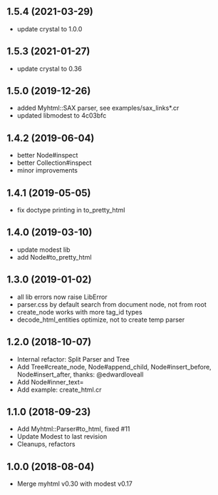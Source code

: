 ## 1.5.4 (2021-03-29)
* update crystal to 1.0.0

## 1.5.3 (2021-01-27)
* update crystal to 0.36

## 1.5.0 (2019-12-26)
* added Myhtml::SAX parser, see examples/sax_links*.cr
* updated libmodest to 4c03bfc

## 1.4.2 (2019-06-04)
* better Node#inspect
* better Collection#inspect
* minor improvements

## 1.4.1 (2019-05-05)
* fix doctype printing in to_pretty_html

## 1.4.0 (2019-03-10)
* update modest lib
* add Node#to_pretty_html

## 1.3.0 (2019-01-02)
* all lib errors now raise LibError
* parser.css by default search from document node, not from root
* create_node works with more tag_id types
* decode_html_entities optimize, not to create temp parser

## 1.2.0 (2018-10-07)
* Internal refactor: Split Parser and Tree
* Add Tree#create_node, Node#append_child, Node#insert_before, Node#insert_after, thanks: @edwardloveall
* Add Node#inner_text=
* Add example: create_html.cr

## 1.1.0 (2018-09-23)
* Add Myhtml::Parser#to_html, fixed #11
* Update Modest to last revision
* Cleanups, refactors

## 1.0.0 (2018-08-04)
* Merge myhtml v0.30 with modest v0.17
